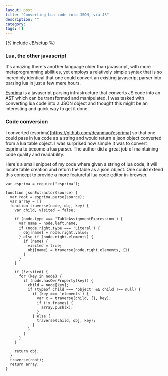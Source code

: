 ```yaml
---
layout: post
title: "Converting Lua code into JSON, via JS"
description: ""
category: 
tags: []
---
```

{% include JB/setup %}

### Lua, the other javascript

It's amazing there's another language older than javascript, with more metaprogramming abilities,
yet employs a relatively simple syntax that is so incredibly identical that one could convert an
existing javascript parser into parsing lua in just a few mere hours.  

[Esprima](http://www.esprima.org) is a javascript parsing infrastructure that converts JS code into
an AST which can be transformed and manipulated.  I was tasked with converting lua code into a 
JSON object and thought this might be an interesting and quick way to get it done.  

### Code conversion

I converted (esprima)[https://github.com/deanmao/esprima] so that one could pass in lua code as a string and would return a json object 
converted from a lua table object.  I was surprised how simple it was to convert esprima to become 
a lua parser.  The author did a great job of maintaining code quality and readability.

Here's a small snippet of my code where given a string of lua code, it will locate table creation
and return the table as a json object.  One could extend this concept to provide a more featureful
lua code editor in-browser.  

    var esprima = require('esprima');

    function jsonExtractor(source) {
      var root = esprima.parse(source);
      var array = []
      function traverse(node, obj, key) {
        var child, visited = false;

        if (node.type === 'TableAssignmentExpression') {
          var name = node.left.name;
          if (node.right.type === 'Literal') {
            obj[name] = node.right.value;
          } else if (node.right.elements) {
            if (name) {
              visited = true;
              obj[name] = traverse(node.right.elements, {})
            }
          }
        }

        if (!visited) {
          for (key in node) {
            if (node.hasOwnProperty(key)) {
              child = node[key];
              if (typeof child === 'object' && child !== null) {
                if (key === 'elements') {
                  var x = traverse(child, {}, key);
                  if (!x.frames) {
                    array.push(x);
                  }
                } else {
                  traverse(child, obj, key);
                }
              }
            }
          }
        }

        return obj;
      }
      traverse(root);
      return array;
    }

